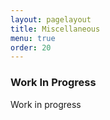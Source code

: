 ```yaml
---
layout: pagelayout
title: Miscellaneous 
menu: true
order: 20
---
```


### Work In Progress

Work in progress


